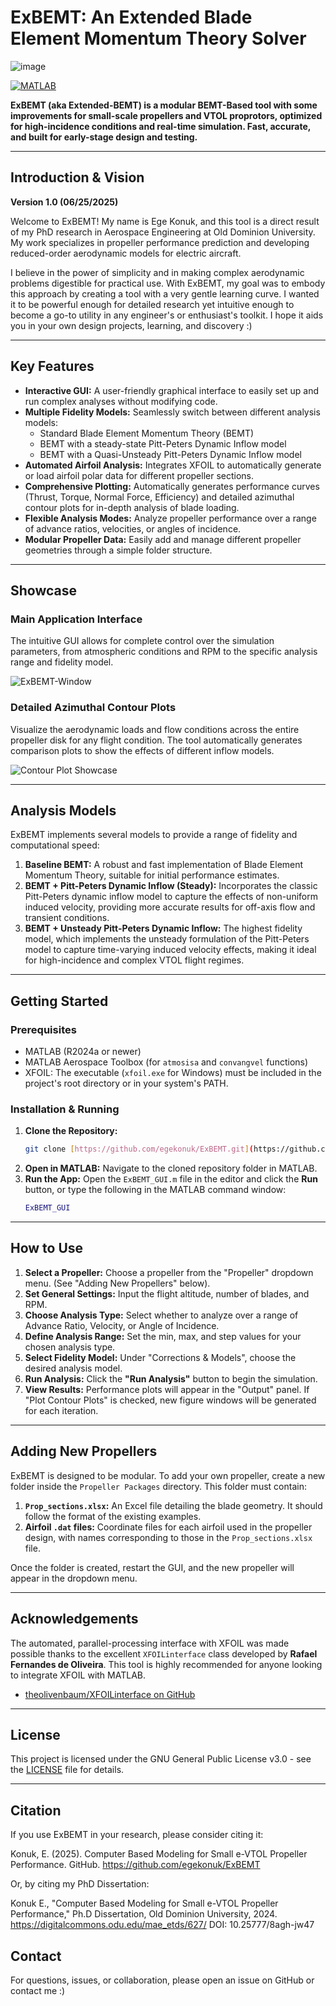 # ExBEMT: An Extended Blade Element Momentum Theory Solver

![image](https://github.com/user-attachments/assets/3ab02815-5df5-4a92-b018-612111ecc945)

[![MATLAB](https://img.shields.io/badge/MATLAB-R2024a%2B-blue)](https://www.mathworks.com)

**ExBEMT (aka Extended-BEMT) is a modular BEMT-Based tool with some improvements for small-scale propellers and VTOL proprotors, optimized for high-incidence conditions and real-time simulation. Fast, accurate, and built for early-stage design and testing.**

---

## Introduction & Vision

**Version 1.0 (06/25/2025)**

Welcome to ExBEMT! My name is Ege Konuk, and this tool is a direct result of my PhD research in Aerospace Engineering at Old Dominion University. My work specializes in propeller performance prediction and developing reduced-order aerodynamic models for electric aircraft.

I believe in the power of simplicity and in making complex aerodynamic problems digestible for practical use. With ExBEMT, my goal was to embody this approach by creating a tool with a very gentle learning curve. I wanted it to be powerful enough for detailed research yet intuitive enough to become a go-to utility in any engineer's or enthusiast's toolkit. I hope it aids you in your own design projects, learning, and discovery :)

---

## Key Features

* **Interactive GUI:** A user-friendly graphical interface to easily set up and run complex analyses without modifying code.
* **Multiple Fidelity Models:** Seamlessly switch between different analysis models:
    * Standard Blade Element Momentum Theory (BEMT)
    * BEMT with a steady-state Pitt-Peters Dynamic Inflow model
    * BEMT with a Quasi-Unsteady Pitt-Peters Dynamic Inflow model
* **Automated Airfoil Analysis:** Integrates XFOIL to automatically generate or load airfoil polar data for different propeller sections.
* **Comprehensive Plotting:** Automatically generates performance curves (Thrust, Torque, Normal Force, Efficiency) and detailed azimuthal contour plots for in-depth analysis of blade loading.
* **Flexible Analysis Modes:** Analyze propeller performance over a range of advance ratios, velocities, or angles of incidence.
* **Modular Propeller Data:** Easily add and manage different propeller geometries through a simple folder structure.

---

## Showcase

### Main Application Interface

The intuitive GUI allows for complete control over the simulation parameters, from atmospheric conditions and RPM to the specific analysis range and fidelity model.

![ExBEMT-Window](https://github.com/user-attachments/assets/3341133c-198a-443a-907d-3391ddf8106c)

### Detailed Azimuthal Contour Plots

Visualize the aerodynamic loads and flow conditions across the entire propeller disk for any flight condition. The tool automatically generates comparison plots to show the effects of different inflow models.

![Contour Plot Showcase](https://raw.githubusercontent.com/your-username/your-repo/main/path/to/your/contour_plot_screenshot.png)

---

## Analysis Models

ExBEMT implements several models to provide a range of fidelity and computational speed:

1.  **Baseline BEMT:** A robust and fast implementation of Blade Element Momentum Theory, suitable for initial performance estimates.
2.  **BEMT + Pitt-Peters Dynamic Inflow (Steady):** Incorporates the classic Pitt-Peters dynamic inflow model to capture the effects of non-uniform induced velocity, providing more accurate results for off-axis flow and transient conditions.
3.  **BEMT + Unsteady Pitt-Peters Dynamic Inflow:** The highest fidelity model, which implements the unsteady formulation of the Pitt-Peters model to capture time-varying induced velocity effects, making it ideal for high-incidence and complex VTOL flight regimes.

---

## Getting Started

### Prerequisites

* MATLAB (R2024a or newer)
* MATLAB Aerospace Toolbox (for `atmosisa` and `convangvel` functions)
* XFOIL: The executable (`xfoil.exe` for Windows) must be included in the project's root directory or in your system's PATH.

### Installation & Running

1.  **Clone the Repository:**
    ```bash
    git clone [https://github.com/egekonuk/ExBEMT.git](https://github.com/egekonuk/ExBEMT.git)
    ```
2.  **Open in MATLAB:** Navigate to the cloned repository folder in MATLAB.
3.  **Run the App:** Open the `ExBEMT_GUI.m` file in the editor and click the **Run** button, or type the following in the MATLAB command window:
    ```matlab
    ExBEMT_GUI
    ```

---

## How to Use

1.  **Select a Propeller:** Choose a propeller from the "Propeller" dropdown menu. (See "Adding New Propellers" below).
2.  **Set General Settings:** Input the flight altitude, number of blades, and RPM.
3.  **Choose Analysis Type:** Select whether to analyze over a range of Advance Ratio, Velocity, or Angle of Incidence.
4.  **Define Analysis Range:** Set the min, max, and step values for your chosen analysis type.
5.  **Select Fidelity Model:** Under "Corrections & Models", choose the desired analysis model.
6.  **Run Analysis:** Click the **"Run Analysis"** button to begin the simulation.
7.  **View Results:** Performance plots will appear in the "Output" panel. If "Plot Contour Plots" is checked, new figure windows will be generated for each iteration.

---

## Adding New Propellers

ExBEMT is designed to be modular. To add your own propeller, create a new folder inside the `Propeller Packages` directory. This folder must contain:

1.  **`Prop_sections.xlsx`:** An Excel file detailing the blade geometry. It should follow the format of the existing examples.
2.  **Airfoil `.dat` files:** Coordinate files for each airfoil used in the propeller design, with names corresponding to those in the `Prop_sections.xlsx` file.

Once the folder is created, restart the GUI, and the new propeller will appear in the dropdown menu.

---

## Acknowledgements

The automated, parallel-processing interface with XFOIL was made possible thanks to the excellent `XFOILinterface` class developed by **Rafael Fernandes de Oliveira**. This tool is highly recommended for anyone looking to integrate XFOIL with MATLAB.

* [theolivenbaum/XFOILinterface on GitHub](https://github.com/theolivenbaum/XFOILinterface)

---

## License

This project is licensed under the GNU General Public License v3.0 - see the [LICENSE](https://github.com/egekonuk/ExBEMT--An-Extended-Blade-Element-Momentum-Theory-Solver/blob/main/LICENSE) file for details.

---

## Citation

If you use ExBEMT in your research, please consider citing it:


Konuk, E. (2025). Computer Based Modeling for Small e-VTOL Propeller Performance. GitHub. https://github.com/egekonuk/ExBEMT


Or, by citing my PhD Dissertation:

Konuk E., "Computer Based Modeling for Small e-VTOL Propeller Performance," Ph.D Dissertation, Old Dominion University, 2024. https://digitalcommons.odu.edu/mae_etds/627/ DOI: 10.25777/8agh-jw47


## Contact

For questions, issues, or collaboration, please open an issue on GitHub or contact me :)




